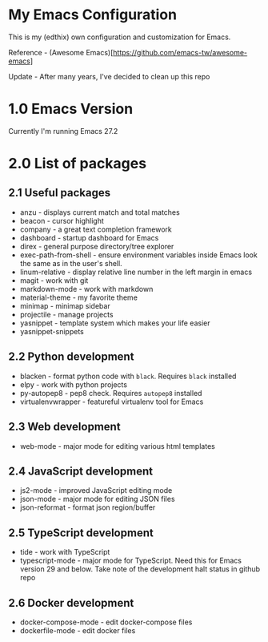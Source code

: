 # My Emacs Configuration

This is my (edthix) own configuration and customization for Emacs.

Reference - (Awesome Emacs)[https://github.com/emacs-tw/awesome-emacs]

Update - After many years, I've decided to clean up this repo

# 1.0 Emacs Version
Currently I'm running Emacs 27.2

# 2.0 List of packages

## 2.1 Useful packages
- anzu - displays current match and total matches
- beacon - cursor highlight
- company - a great text completion framework
- dashboard - startup dashboard for Emacs
- direx - general purpose directory/tree explorer
- exec-path-from-shell - ensure environment variables inside Emacs look the same as in the user's shell.
- linum-relative - display relative line number in the left margin in emacs
- magit - work with git
- markdown-mode - work with markdown
- material-theme - my favorite theme
- minimap - minimap sidebar
- projectile - manage projects
- yasnippet - template system which makes your life easier
- yasnippet-snippets

## 2.2 Python development
- blacken - format python code with `black`. Requires `black` installed
- elpy - work with python projects
- py-autopep8 - pep8 check. Requires `autopep8` installed
- virtualenvwrapper - featureful virtualenv tool for Emacs

## 2.3 Web development
- web-mode - major mode for editing various html templates

## 2.4 JavaScript development
- js2-mode - improved JavaScript editing mode
- json-mode - major mode for editing JSON files
- json-reformat - format json region/buffer

## 2.5 TypeScript development
- tide - work with TypeScript
- typescript-mode - major mode for TypeScript. Need this for Emacs version 29
  and below. Take note of the development halt status in github repo

## 2.6 Docker development
- docker-compose-mode - edit docker-compose files
- dockerfile-mode - edit docker files
